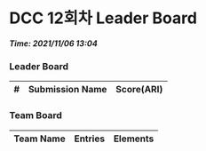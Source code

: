 # DCC 12회차 Leader Board
***Time: 2021/11/06 13:04***

### Leader Board

|#|Submission Name|Score(ARI)|
|:---:|:---:|:---:|

### Team Board

|Team Name|Entries|Elements|
|:---:|:---:|:---:|
